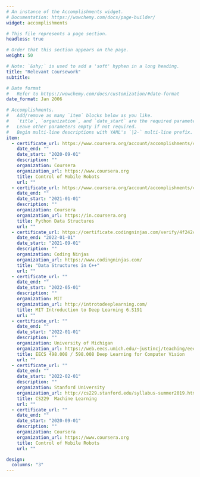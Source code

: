 ```yaml
---
# An instance of the Accomplishments widget.
# Documentation: https://wowchemy.com/docs/page-builder/
widget: accomplishments

# This file represents a page section.
headless: true

# Order that this section appears on the page.
weight: 50

# Note: `&shy;` is used to add a 'soft' hyphen in a long heading.
title: "Relevant Coursework"
subtitle:

# Date format
#   Refer to https://wowchemy.com/docs/customization/#date-format
date_format: Jan 2006

# Accomplishments.
#   Add/remove as many `item` blocks below as you like.
#   `title`, `organization`, and `date_start` are the required parameters.
#   Leave other parameters empty if not required.
#   Begin multi-line descriptions with YAML's `|2-` multi-line prefix.
item:
  - certificate_url: https://www.coursera.org/account/accomplishments/certificate/24MMJAUGCW7S
    date_end: ""
    date_start: "2020-09-01"
    description: ""
    organization: Coursera
    organization_url: https://www.coursera.org
    title: Control of Mobile Robots
    url: ""
  - certificate_url: https://www.coursera.org/account/accomplishments/certificate/QDFWM4YA6GUW
    date_end: ""
    date_start: "2021-01-01"
    description: ""
    organization: Coursera
    organization_url: https://in.coursera.org
    title: Python Data Structures
    url: ""
  - certificate_url: https://certificate.codingninjas.com/verify/4f242cb1e5c3f515
    date_end: "2022-01-01"
    date_start: "2021-09-01"
    description: ""
    organization: Coding Ninjas
    organization_url: https://www.codingninjas.com/
    title: "Data Structures in C++"
    url: ""
  - certificate_url: ""
    date_end: ""
    date_start: "2022-05-01"
    description: ""
    organization: MIT
    organization_url: http://introtodeeplearning.com/
    title: MIT Introduction to Deep Learning 6.S191
    url: ""
  - certificate_url: ""
    date_end: ""
    date_start: "2022-01-01"
    description: ""
    organization: University of Michigan
    organization_url: https://web.eecs.umich.edu/~justincj/teaching/eecs498/WI2022/
    title: EECS 498.008 / 598.008 Deep Learning for Computer Vision
    url: ""
  - certificate_url: ""
    date_end: ""
    date_start: "2022-02-01"
    description: ""
    organization: Stanford University
    organization_url: http://cs229.stanford.edu/syllabus-summer2019.html
    title: CS229  Machine Learning 
    url: ""
  - certificate_url: ""
    date_end: ""
    date_start: "2020-09-01"
    description: ""
    organization: Coursera
    organization_url: https://www.coursera.org
    title: Control of Mobile Robots
    url: ""

design:
  columns: "3"
---
```

